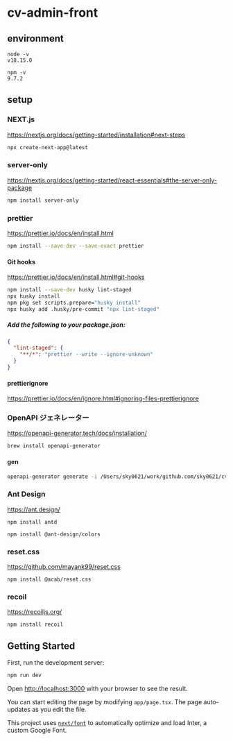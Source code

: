 # cv-admin-front

## environment

```
node -v
v18.15.0

npm -v
9.7.2
```

## setup

### NEXT.js

https://nextjs.org/docs/getting-started/installation#next-steps

```bash
npx create-next-app@latest
```

### server-only

https://nextjs.org/docs/getting-started/react-essentials#the-server-only-package

```bash
npm install server-only
```

### prettier

https://prettier.io/docs/en/install.html

```bash
npm install --save-dev --save-exact prettier
```

#### Git hooks

https://prettier.io/docs/en/install.html#git-hooks

```bash
npm install --save-dev husky lint-staged
npx husky install
npm pkg set scripts.prepare="husky install"
npx husky add .husky/pre-commit "npx lint-staged"
```

##### Add the following to your package.json:

```json
{
  "lint-staged": {
    "**/*": "prettier --write --ignore-unknown"
  }
}
```

#### prettierignore

https://prettier.io/docs/en/ignore.html#ignoring-files-prettierignore

### OpenAPI ジェネレーター

https://openapi-generator.tech/docs/installation/

```bash
brew install openapi-generator
```

#### gen

```bash
openapi-generator generate -i /Users/sky0621/work/github.com/sky0621/cv-admin/schema/openapi.yml -g typescript-fetch -o ./src/lib/api/
```

### Ant Design

https://ant.design/

```
npm install antd
```

```
npm install @ant-design/colors
```

### reset.css

https://github.com/mayank99/reset.css

```
npm install @acab/reset.css
```

### recoil

https://recoiljs.org/

```
npm install recoil
```

## Getting Started

First, run the development server:

```bash
npm run dev
```

Open [http://localhost:3000](http://localhost:3000) with your browser to see the result.

You can start editing the page by modifying `app/page.tsx`. The page auto-updates as you edit the file.

This project uses [`next/font`](https://nextjs.org/docs/basic-features/font-optimization) to automatically optimize and
load Inter, a custom Google Font.
